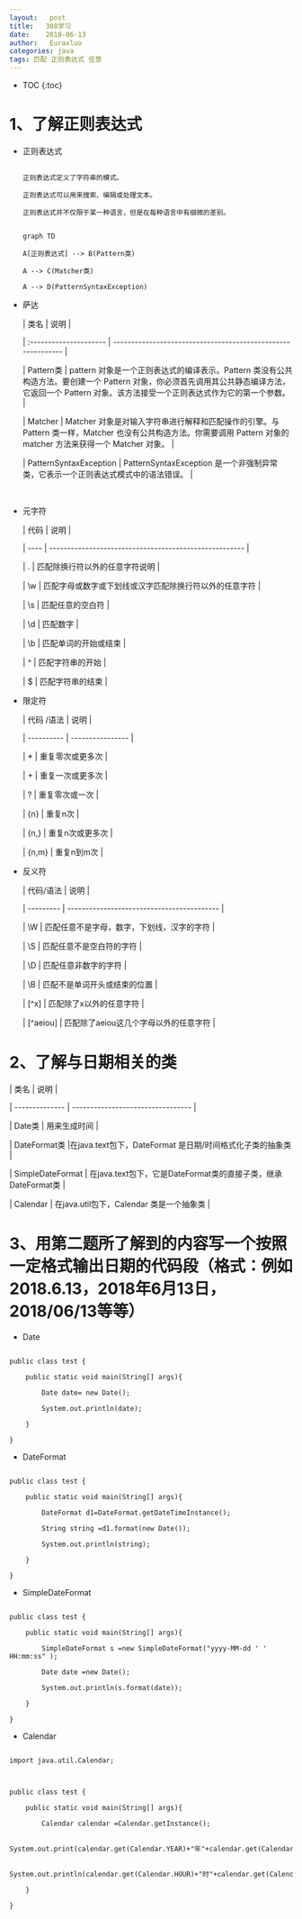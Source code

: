 ```yaml
---
layout:   post          
title:   308学习        
date:    2018-06-13       
author:   Euraxluo           
categories: java
tags: 匹配 正则表达式 任意
---
```

* TOC
{:toc}



# 1、了解正则表达式

- 正则表达式



  ```

  正则表达式定义了字符串的模式。

  正则表达式可以用来搜索、编辑或处理文本。

  正则表达式并不仅限于某一种语言，但是在每种语言中有细微的差别。

  ```



  ```mermaid

  graph TD

  A[正则表达式] --> B(Pattern类)

  A --> C(Matcher类)

  A --> D(PatternSyntaxException)

  ```



- 萨达



  | 类名                   | 说明                                                         |

  | :--------------------- | ------------------------------------------------------------ |

  | Pattern类              | pattern 对象是一个正则表达式的编译表示。Pattern 类没有公共构造方法。要创建一个 Pattern 对象，你必须首先调用其公共静态编译方法，它返回一个 Pattern 对象。该方法接受一个正则表达式作为它的第一个参数。 |

  | Matcher                | Matcher 对象是对输入字符串进行解释和匹配操作的引擎。与Pattern 类一样，Matcher 也没有公共构造方法。你需要调用 Pattern 对象的 matcher 方法来获得一个 Matcher 对象。 |

  | PatternSyntaxException | PatternSyntaxException 是一个非强制异常类，它表示一个正则表达式模式中的语法错误。 |



  ​



- 元字符



  | 代码 | 说明                                                   |

  | ---- | ------------------------------------------------------ |

  | .    | 匹配除换行符以外的任意字符说明                         |

  | \w   | 匹配字母或数字或下划线或汉字匹配除换行符以外的任意字符 |

  | \s   | 匹配任意的空白符                                       |

  | \d   | 匹配数字                                               |

  | \b   | 匹配单词的开始或结束                                   |

  | ^    | 匹配字符串的开始                                       |

  | $    | 匹配字符串的结束                                       |



- 限定符



  | 代码 /语法 | 说明             |

  | ---------- | ---------------- |

  | *          | 重复零次或更多次 |

  | +          | 重复一次或更多次 |

  | ?          | 重复零次或一次   |

  | {n}        | 重复n次          |

  | {n,}       | 重复n次或更多次  |

  | {n,m}      | 重复n到m次       |



- 反义符



  | 代码/语法 | 说明                                       |

  | --------- | ------------------------------------------ |

  | \W        | 匹配任意不是字母，数字，下划线，汉字的字符 |

  | \S        | 匹配任意不是空白符的字符                   |

  | \D        | 匹配任意非数字的字符                       |

  | \B        | 匹配不是单词开头或结束的位置               |

  | [^x]      | 匹配除了x以外的任意字符                    |

  | [^aeiou]  | 匹配除了aeiou这几个字母以外的任意字符      |









# 2、了解与日期相关的类



|       类名      |              说明                     |

| -------------- | --------------------------------- |

| Date类 | 用来生成时间 |

| DateFormat类 |在java.text包下，DateFormat 是日期/时间格式化子类的抽象类 |

| SimpleDateFormat | 在java.text包下，它是DateFormat类的直接子类，继承DateFormat类 |

| Calendar | 在java.util包下，Calendar 类是一个抽象类 |







# 3、用第二题所了解到的内容写一个按照一定格式输出日期的代码段（格式：例如2018.6.13，2018年6月13日，2018/06/13等等）



- Date



```

public class test {

	public static void main(String[] args){

		Date date= new Date();

		System.out.println(date);

	}

}

```



- DateFormat



```

public class test {

	public static void main(String[] args){

		DateFormat d1=DateFormat.getDateTimeInstance();

		String string =d1.format(new Date());

		System.out.println(string);

	}

}

```



- SimpleDateFormat



```

public class test {

	public static void main(String[] args){

		SimpleDateFormat s =new SimpleDateFormat("yyyy-MM-dd ' ' HH:mm:ss" );

		Date date =new Date();

		System.out.println(s.format(date));

	}

}

```



- Calendar



```

import java.util.Calendar;



public class test {

	public static void main(String[] args){

		Calendar calendar =Calendar.getInstance();

		System.out.print(calendar.get(Calendar.YEAR)+"年"+calendar.get(Calendar.MONTH)+"月"+calendar.get(Calendar.DAY_OF_MONTH)+"日");

		System.out.println(calendar.get(Calendar.HOUR)+"时"+calendar.get(Calendar.MINUTE)+"分");

	}

}

```



  
